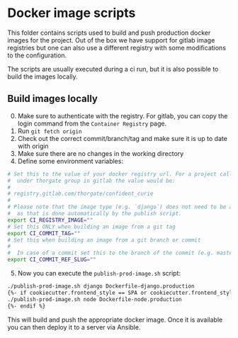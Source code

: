 # Docker image scripts

This folder contains scripts used to build and push production docker images for the
project. Out of the box we have support for gitlab image registries but one can also
use a different registry with some modifications to the configuration.

The scripts are usually executed during a ci run, but it is also possible to build
the images locally.

## Build images locally

0. Make sure to authenticate with the registry. For gitlab, you can copy the login
    command from the `Container Registry` page.
1. Run `git fetch origin`
2. Check out the correct commit/branch/tag and make sure it is up to date with origin
3. Make sure there are no changes in the working directory
4. Define some environment variables:

```bash
# Set this to the value of your docker registry url. For a project called `confident_curie`
#  under thorgate group in gitlab the value would be:
#
# registry.gitlab.com/thorgate/confident_curie
#
# Please note that the image type (e.g. `django`) does not need to be appended to this
#  as that is done automatically by the publish script.
export CI_REGISTRY_IMAGE=""
# Set this ONLY when building an image from a git tag
export CI_COMMIT_TAG=""
# Set this when building an image from a git branch or commit
#
#  In case of a commit set this to the branch of the commit (e.g. master)
export CI_COMMIT_REF_SLUG=""
```

5. Now you can execute the `publish-prod-image.sh` script:

```bash
./publish-prod-image.sh django Dockerfile-django.production
{%- if cookiecutter.frontend_style == SPA or cookiecutter.frontend_style == SPA_NEXT %}
./publish-prod-image.sh node Dockerfile-node.production
{%- endif %}
```

This will build and push the appropriate docker image. Once it is available you
can then deploy it to a server via Ansible.
